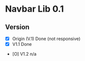 # Navbar Lib 0.1

## Version

- [X] Origin (V.1) Done (not responsive)
- [X] V1.1 Done
- [O] V1.2 n/a
